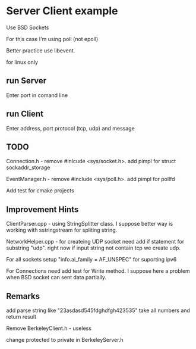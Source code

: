 # Server Client example

Use BSD Sockets

For this case I'm using poll (not epoll)

Better practice use libevent.

for linux only

## run Server 
Enter port in comand line

## run Client
Enter address, port protocol (tcp, udp) and message

## TODO
Connection.h - remove #inlcude <sys/socket.h>. add pimpl for struct sockaddr_storage 

EventManager.h - remove #include <sys/poll.h>. add pimpl for pollfd

Add test for cmake projects

## Improvement Hints
ClientParser.cpp - using StringSplitter class. I suppose better way is working with sstringstream for spliting string.

NetworkHelper.cpp - for createing UDP socket need add if statement for substring "udp". right now if input string not contain tcp we create 
udp.

For all sockets setup "info.ai_family = AF_UNSPEC" for suporting ipv6

For Connections need add test for Write method. I suppose here a problem when BSD socket can sent data partially.

## Remarks
add parse string like "23asdasd545fdghdfgh423535" take all numbers and return result

Remove BerkeleyClient.h - useless

change protected to private in BerkeleyServer.h

